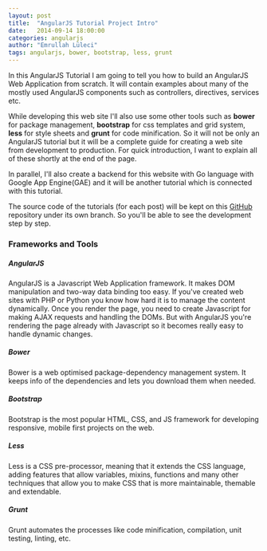 ```yaml
---
layout: post
title:  "AngularJS Tutorial Project Intro"
date:   2014-09-14 18:00:00
categories: angularjs
author: "Emrullah Lüleci"
tags: angularjs, bower, bootstrap, less, grunt
---
```


In this AngularJS Tutorial I am going to tell you how to build an AngularJS Web Application from scratch.
It will contain examples about many of the mostly used AngularJS components such as controllers, directives,
services etc.

While developing this web site I'll also use some other tools such as **bower** for package
management, **bootstrap** for css templates and grid system, **less** for style sheets and **grunt**
for code minification. So it will not be only an AngularJS tutorial but it will be a complete guide for
creating a web site from development to production. For quick introduction, I want to explain all of these shortly
at the end of the page.

In parallel, I'll also create a backend for this website with Go language with Google App Engine(GAE) and
it will be another tutorial which is connected with this tutorial.

The source code of the tutorials (for each post) will be kept on this [GitHub](https://github.com/eluleci/web-tutorial-project)
repository under its own branch. So you'll be able to see the development step by step.

<h3>Frameworks and Tools</h3>
<h5>AngularJS</h5>
AngularJS is a Javascript Web Application framework. It makes DOM manipulation and two-way data binding too easy.
If you've created web sites with PHP or Python you know how hard it is to manage the content dynamically.
Once you render the page, you need to create Javascript for making AJAX requests and handling the DOMs. But with
AngularJS you're rendering the page already with Javascript so it becomes really easy to handle dynamic changes.

<h5>Bower</h5>
Bower is a web optimised package-dependency management system. It keeps info of the dependencies and lets you download
them when needed.

<h5>Bootstrap</h5>
Bootstrap is the most popular HTML, CSS, and JS framework for developing responsive, mobile first projects on the web.

<h5>Less</h5>
Less is a CSS pre-processor, meaning that it extends the CSS language, adding features that allow variables, mixins,
functions and many other techniques that allow you to make CSS that is more maintainable, themable and extendable.

<h5>Grunt</h5>
Grunt automates the processes like code minification, compilation, unit testing, linting, etc.
